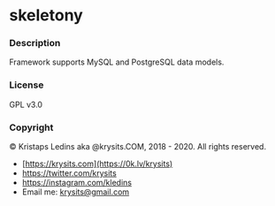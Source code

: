 # skeletony
### Description
Framework supports MySQL and PostgreSQL data models.
### License
GPL v3.0
### Copyright
&copy; Kristaps Ledins aka @krysits.COM, 2018 - 2020.
All rights reserved.
- [https://krysits.com](https://0k.lv/krysits)
- https://twitter.com/krysits
- https://instagram.com/kledins
- Email me: [krysits@gmail.com](mailto:krysits@gmail.com)
